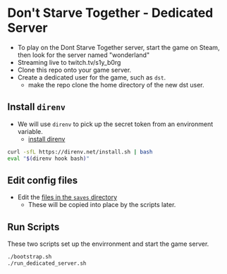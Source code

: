 # Don't Starve Together - Dedicated Server

* To play on the Dont Starve Together server, start the game on Steam, then look for the server named &quot;wonderland&quot;
* Streaming live to twitch.tv/s1y_b0rg 
* Clone this repo onto your game server.
* Create a dedicated user for the game, such as `dst`.
  * make the repo clone the home directory of the new dst user.

## Install `direnv`

* We will use `direnv` to pick up the secret token from an environment variable.
  * [install direnv](https://direnv.net/docs/installation.html)

```sh
curl -sfL https://direnv.net/install.sh | bash 
eval "$(direnv hook bash)"
```

## Edit config files

* Edit the [files in the `saves` directory](https://github.com/devsecfranklin/game-server-dontstarvetogether/tree/main/saves) 
  * These will be copied into place by the scripts later.

## Run Scripts

These two scripts set up the envirronment and start the game server.

```sh
./bootstrap.sh
./run_dedicated_server.sh
```

